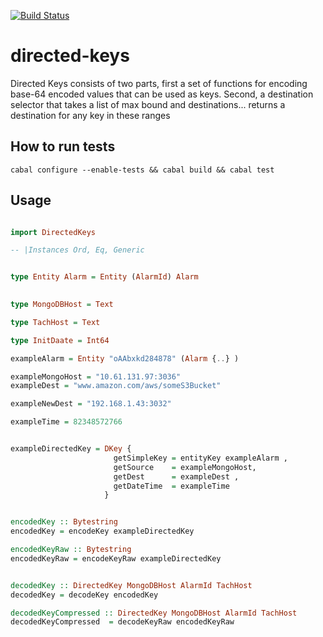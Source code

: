[![Build Status](https://jenkins.plowtech.net/buildStatus/icon?job=directed-keys)](https://jenkins.plowtech.net/view/master/job/directed-keys/)
# directed-keys

Directed Keys consists of two parts, first a set of functions for encoding base-64 encoded values that can be used as keys.
Second, a destination selector that takes a list of max bound and destinations... returns a destination for any key in these ranges

## How to run tests

```
cabal configure --enable-tests && cabal build && cabal test
```

## Usage

``` haskell

import DirectedKeys

-- |Instances Ord, Eq, Generic


type Entity Alarm = Entity (AlarmId) Alarm 
    

type MongoDBHost = Text 

type TachHost = Text 

type InitDaate = Int64

exampleAlarm = Entity "oAAbxkd284878" (Alarm {..} ) 

exampleMongoHost = "10.61.131.97:3036"
exampleDest = "www.amazon.com/aws/someS3Bucket"

exampleNewDest = "192.168.1.43:3032"

exampleTime = 82348572766


exampleDirectedKey = DKey { 
                       getSimpleKey = entityKey exampleAlarm , 
                       getSource    = exampleMongoHost,
                       getDest      = exampleDest ,
                       getDateTime  = exampleTime 
                     } 


encodedKey :: Bytestring
encodedKey = encodeKey exampleDirectedKey

encodedKeyRaw :: Bytestring
encodedKeyRaw = encodeKeyRaw exampleDirectedKey


decodedKey :: DirectedKey MongoDBHost AlarmId TachHost
decodedKey = decodeKey encodedKey 

decodedKeyCompressed :: DirectedKey MongoDBHost AlarmId TachHost
decodedKeyCompressed  = decodeKeyRaw encodedKeyRaw


```
